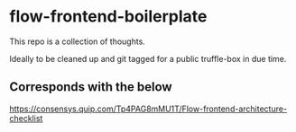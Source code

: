 # flow-frontend-boilerplate

This repo is a collection of thoughts.

Ideally to be cleaned up and git tagged for a public truffle-box in due time.

## Corresponds with the below

https://consensys.quip.com/Tp4PAG8mMU1T/Flow-frontend-architecture-checklist

